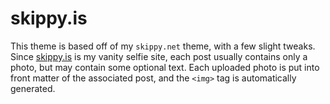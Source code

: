 # skippy.is

This theme is based off of my `skippy.net` theme, with a few slight tweaks.  Since [skippy.is](https://skippy.is/) is my vanity selfie site, each post usually contains only a photo, but may contain some optional text.  Each uploaded photo is put into front matter of the associated post, and the `<img>` tag is automatically generated.

